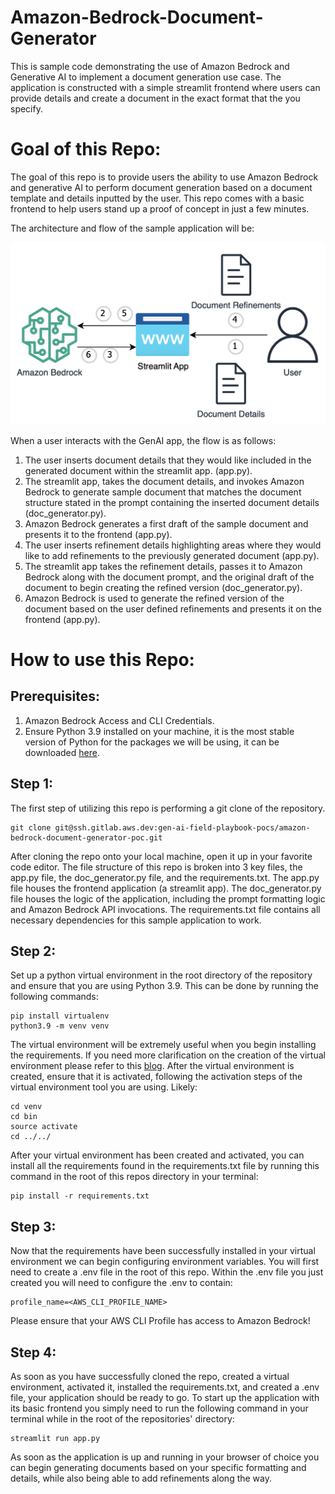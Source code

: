 # Amazon-Bedrock-Document-Generator

This is sample code demonstrating the use of Amazon Bedrock and Generative AI to implement a document generation use case. The application is constructed with a simple streamlit frontend where users can provide details and create a document in the exact format that the you specify.

# **Goal of this Repo:**

The goal of this repo is to provide users the ability to use Amazon Bedrock and generative AI to perform document generation based on a document template and details inputted by the user.
This repo comes with a basic frontend to help users stand up a proof of concept in just a few minutes.

The architecture and flow of the sample application will be:

![Alt text](images/architecture.png "POC Architecture")

When a user interacts with the GenAI app, the flow is as follows:

1. The user inserts document details that they would like included in the generated document within the streamlit app. (app.py).
2. The streamlit app, takes the document details, and invokes Amazon Bedrock to generate sample document that matches the document structure stated in the prompt containing the inserted document details (doc_generator.py).
3. Amazon Bedrock generates a first draft of the sample document and presents it to the frontend (app.py).
4. The user inserts refinement details highlighting areas where they would like to add refinements to the previously generated document (app.py).
5. The streamlit app takes the refinement details, passes it to Amazon Bedrock along with the document prompt, and the original draft of the document to begin creating the refined version (doc_generator.py).
6. Amazon Bedrock is used to generate the refined version of the document based on the user defined refinements and presents it on the frontend (app.py).

# How to use this Repo:

## Prerequisites:

1. Amazon Bedrock Access and CLI Credentials.
2. Ensure Python 3.9 installed on your machine, it is the most stable version of Python for the packages we will be using, it can be downloaded [here](https://www.python.org/downloads/release/python-3911/).

## Step 1:

The first step of utilizing this repo is performing a git clone of the repository.

```
git clone git@ssh.gitlab.aws.dev:gen-ai-field-playbook-pocs/amazon-bedrock-document-generator-poc.git
```

After cloning the repo onto your local machine, open it up in your favorite code editor. The file structure of this repo is broken into 3 key files,
the app.py file, the doc_generator.py file, and the requirements.txt. The app.py file houses the frontend application (a streamlit app).
The doc_generator.py file houses the logic of the application, including the prompt formatting logic and Amazon Bedrock API invocations.
The requirements.txt file contains all necessary dependencies for this sample application to work.

## Step 2:

Set up a python virtual environment in the root directory of the repository and ensure that you are using Python 3.9. This can be done by running the following commands:

```
pip install virtualenv
python3.9 -m venv venv
```

The virtual environment will be extremely useful when you begin installing the requirements. If you need more clarification on the creation of the virtual environment please refer to this [blog](https://www.freecodecamp.org/news/how-to-setup-virtual-environments-in-python/).
After the virtual environment is created, ensure that it is activated, following the activation steps of the virtual environment tool you are using. Likely:

```
cd venv
cd bin
source activate
cd ../../
```

After your virtual environment has been created and activated, you can install all the requirements found in the requirements.txt file by running this command in the root of this repos directory in your terminal:

```
pip install -r requirements.txt
```

## Step 3:

Now that the requirements have been successfully installed in your virtual environment we can begin configuring environment variables.
You will first need to create a .env file in the root of this repo. Within the .env file you just created you will need to configure the .env to contain:

```
profile_name=<AWS_CLI_PROFILE_NAME>
```

Please ensure that your AWS CLI Profile has access to Amazon Bedrock!

## Step 4:

As soon as you have successfully cloned the repo, created a virtual environment, activated it, installed the requirements.txt, and created a .env file, your application should be ready to go.
To start up the application with its basic frontend you simply need to run the following command in your terminal while in the root of the repositories' directory:

```
streamlit run app.py
```

As soon as the application is up and running in your browser of choice you can begin generating documents based on your specific formatting and details, while also being able to add refinements along the way.
